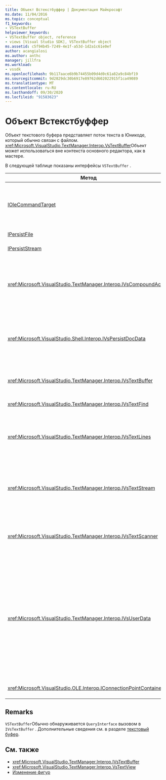 ```yaml
---
title: Объект Встекстбуффер | Документация Майкрософт
ms.date: 11/04/2016
ms.topic: conceptual
f1_keywords:
- VSTextBuffer
helpviewer_keywords:
- VSTextBuffer object, reference
- views [Visual Studio SDK], VSTextBuffer object
ms.assetid: c5f94b45-7249-4e1f-a53d-1d2a1c61e0ef
author: acangialosi
ms.author: anthc
manager: jillfra
ms.workload:
- vssdk
ms.openlocfilehash: 9b117aace6b9b74455b09d4d0c61a82a9c84bf19
ms.sourcegitcommit: 9d2829dc30b6917e89762d602022915f1ca49089
ms.translationtype: MT
ms.contentlocale: ru-RU
ms.lasthandoff: 09/30/2020
ms.locfileid: "91583623"
---
```

# <a name="vstextbuffer-object"></a>Объект Встекстбуффер
Объект текстового буфера представляет поток текста в Юникоде, который обычно связан с файлом. <xref:Microsoft.VisualStudio.TextManager.Interop.VsTextBuffer>Объект может использоваться вне контекста основного редактора, как в мастере.

 В следующей таблице показаны интерфейсы `VSTextBuffer` .

|Метод|Описание|
|------------|-----------------|
|[IOleCommandTarget](/windows/desktop/api/docobj/nn-docobj-iolecommandtarget)|Стандартный OLE-интерфейс. Используется для обработки операций отмены или повтора в буфере.|
|[IPersistFile](/windows/desktop/api/objidl/nn-objidl-ipersistfile)|Стандартный OLE-интерфейс.|
|[IPersistStream](/windows/desktop/api/objidl/nn-objidl-ipersiststream)|Стандартный OLE-интерфейс.|
|<xref:Microsoft.VisualStudio.TextManager.Interop.IVsCompoundAction>|Включает создание составных действий (то есть действий, сгруппированных в одну единицу отмены или повтора).|
|<xref:Microsoft.VisualStudio.Shell.Interop.IVsPersistDocData>|Включает сохранение данных документа, управляемого с помощью текстового буфера.|
|<xref:Microsoft.VisualStudio.TextManager.Interop.IVsTextBuffer>|Предоставляет базовые службы. используется многими клиентами.|
|<xref:Microsoft.VisualStudio.TextManager.Interop.IVsTextFind>|Используется для поиска в буфере.|
|<xref:Microsoft.VisualStudio.TextManager.Interop.IVsTextLines>|Предоставляет возможности чтения и записи с помощью двумерных координат. Наследует от `IVsTextBuffer`.|
|<xref:Microsoft.VisualStudio.TextManager.Interop.IVsTextStream>|Предоставляет возможности чтения и записи, используя одномерные координаты. Наследует от `IVsTextBuffer`.|
|<xref:Microsoft.VisualStudio.TextManager.Interop.IVsTextScanner>|Обеспечивает быстрый, ориентированный на поток последовательный доступ к тексту в буфере.|
|<xref:Microsoft.VisualStudio.TextManager.Interop.IVsUserData>|Предоставляет доступ к универсальной коллекции свойств. Наиболее важным свойством является имя или моникер буфера. Вы можете хранить собственные случайные данные в буфере с помощью этого интерфейса, создавая GUID и используя его в качестве ключа.|
|<xref:Microsoft.VisualStudio.OLE.Interop.IConnectionPointContainer>|Поддерживает точки соединения для событий.|

## <a name="remarks"></a>Remarks
 `VSTextBuffer`Обычно обнаруживается `QueryInterface` вызовом в `IVsTextBuffer` . Дополнительные сведения см. в разделе [текстовый буфер](../vs-2015/extensibility/accessing-the-text-buffer-by-using-the-legacy-api.md?view=vs-2015&preserve-view=true).

## <a name="see-also"></a>См. также
- <xref:Microsoft.VisualStudio.TextManager.Interop.IVsTextBuffer>
- <xref:Microsoft.VisualStudio.TextManager.Interop.VsTextView>
- [Изменение фигур](https://www.microsoft.com/download/details.aspx?id=55984)